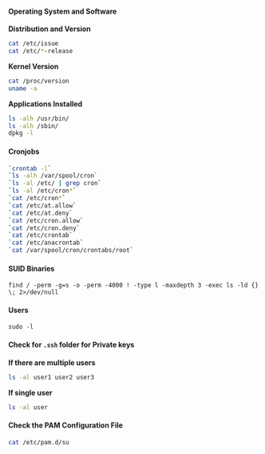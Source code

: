 #### Operating System and Software
**Distribution and Version**
```bash
cat /etc/issue
cat /etc/*-release
```

**Kernel Version**
```bash
cat /proc/version
uname -a
```

**Applications Installed**
```bash
ls -alh /usr/bin/
ls -alh /sbin/
dpkg -l
```

#### Cronjobs
```bash
`crontab -l`  
`ls -alh /var/spool/cron`  
`ls -al /etc/ | grep cron`  
`ls -al /etc/cron*`  
`cat /etc/cron*`  
`cat /etc/at.allow`  
`cat /etc/at.deny`  
`cat /etc/cron.allow`  
`cat /etc/cron.deny`  
`cat /etc/crontab`  
`cat /etc/anacrontab`  
`cat /var/spool/cron/crontabs/root`
```

#### SUID Binaries
```
find / -perm -g=s -o -perm -4000 ! -type l -maxdepth 3 -exec ls -ld {} \; 2>/dev/null
```

#### Users
```
sudo -l
```

#### Check for `.ssh` folder for Private keys
**If there are multiple users**
```bash
ls -al user1 user2 user3
```

**If single user**
```bash
ls -al user
```

#### Check the PAM Configuration File
```bash
cat /etc/pam.d/su
```






